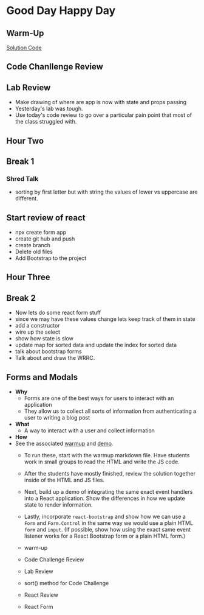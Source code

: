 # Good Day Happy Day

## Warm-Up

[Solution Code](./warm-up-solution.md)

## Code Chanllenge Review

## Lab Review

- Make drawing of where are app is now with state and props passing
- Yesterday's lab was tough.
- Use today's code review to go over a particular pain point that
   most of the class struggled with.

## Hour Two

## Break 1

### Shred Talk

- sorting by first letter but with string the values of lower vs uppercase are different.

## Start review of react

- npx create form app
- create git hub and push
- create branch
- Delete old files
- Add Bootstrap to the project

## Hour Three

## Break 2

- Now lets do some react form stuff
- since we may have these values change lets keep track of them in state
- add a constructor
- wire up the select
- show how state is slow
- update map for sorted data and update the index for sorted data
- talk about bootstrap forms
- Talk about and draw the WRRC.

## Forms and Modals

- **Why**
    - Forms are one of the best ways for users to interact with an application
    - They allow us to collect all sorts of information from authenticating a user
      to writing a blog post
- **What**
    - A way to interact with a user and collect information
- **How**
- See the associated [warmup](../demo/forms-warmup) and [demo](../demo/forms-demo).
    - To run these, start with the warmup markdown file. Have students work in small
     groups to read the HTML and write the JS code.
    - After the students have mostly finished, review the solution together inside
     of the HTML and JS files.
    - Next, build up a demo of integrating the same exact event handlers into a
     React application. Show the differences in how we update state to render information.
    - Lastly, incorporate `react-bootstrap` and show how we can use a `Form` and
     `Form.Control` in the same way we would use a plain HTML `form` and `input`.
      (If possible, show how using the exact same event listener works for a React
       Bootstrap form or a plain HTML form.)

    - warm-up
    - Code Challenge Review
    - Lab Review
    - sort() method for Code Challenge
    - React Review
    - React Form
